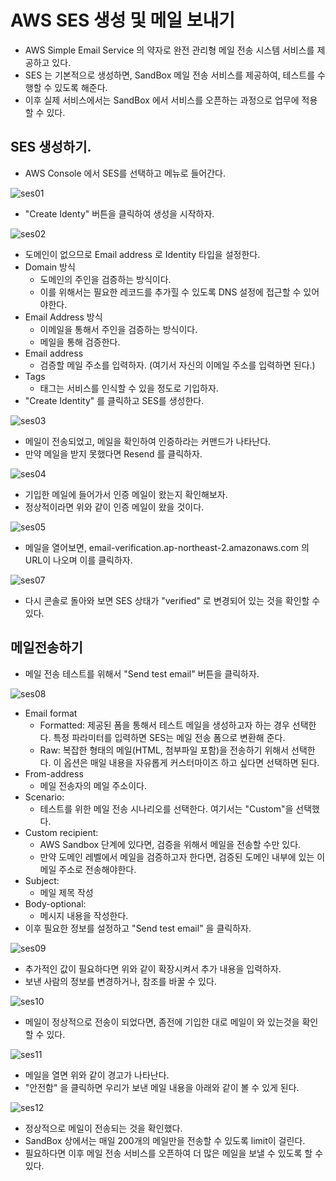 # AWS SES 생성 및 메일 보내기

- AWS Simple Email Service 의 약자로 완전 관리형 메일 전송 시스템 서비스를 제공하고 있다. 
- SES 는 기본적으로 생성하면, SandBox 메일 전송 서비스를 제공하여, 테스트를 수행할 수 있도록 해준다. 
- 이후 실제 서비스에서는 SandBox 에서 서비스를 오픈하는 과정으로 업무에 적용할 수 있다. 

## SES 생성하기. 

- AWS Console 에서 SES를 선택하고 메뉴로 들어간다. 

![ses01](Documents/04.CAA/CCS/ccs-cm/src/main/resources/static/assets/manuals/ses01.png)

- "Create Identy" 버튼을 클릭하여 생성을 시작하자. 

![ses02](Documents/04.CAA/CCS/ccs-cm/src/main/resources/static/assets/manuals/ses02.png)

- 도메인이 없으므로 Email address 로 Identity 타입을 설정한다. 
- Domain 방식
  - 도메인의 주인을 검증하는 방식이다. 
  - 이를 위해서는 필요한 레코드를 추가힐 수 있도록 DNS 설정에 접근할 수 있어야한다. 
- Email Address 방식
  - 이메일을 통해서 주인을 검증하는 방식이다. 
  - 메일을 통해 검증한다. 
- Email address
  - 검증할 메일 주소를 입력하자. (여기서 자신의 이메일 주소를 입력하면 된다.)
- Tags
  - 태그는 서비스를 인식할 수 있을 정도로 기입하자. 
- "Create Identity" 를 클릭하고 SES를 생성한다. 

![ses03](Documents/04.CAA/CCS/ccs-cm/src/main/resources/static/assets/manuals/ses03.png)

- 메일이 전송되었고, 메일을 확인하여 인증하라는 커맨드가 나타난다. 
- 만약 메일을 받지 못했다면 Resend 를 클릭하자. 

![ses04](Documents/04.CAA/CCS/ccs-cm/src/main/resources/static/assets/manuals/ses04.png)

- 기입한 메일에 들어가서 인증 메일이 왔는지 확인해보자. 
- 정상적이라면 위와 같이 인증 메일이 왔을 것이다. 

![ses05](Documents/04.CAA/CCS/ccs-cm/src/main/resources/static/assets/manuals/ses05.png)

- 메일을 열어보면, email-verification.ap-northeast-2.amazonaws.com 의 URL이 나오며 이를 클릭하자. 

![ses07](Documents/04.CAA/CCS/ccs-cm/src/main/resources/static/assets/manuals/ses07.png)

- 다시 콘솔로 돌아와 보면 SES 상태가 "verified" 로 변경되어 있는 것을 확인할 수 있다. 


## 메일전송하기 

- 메일 전송 테스트를 위해서 "Send test email" 버튼을 클릭하자. 

![ses08](Documents/04.CAA/CCS/ccs-cm/src/main/resources/static/assets/manuals/ses08.png)

- Email format
  - Formatted: 제공된 폼을 통해서 테스트 메일을 생성하고자 하는 경우 선택한다. 특정 파라미터를 입력하면 SES는 메일 전송 폼으로 변환해 준다. 
  - Raw: 복잡한 형태의 메일(HTML, 첨부파일 포함)을 전송하기 위해서 선택한다. 이 옵션은 매일 내용을 자유롭게 커스터마이즈 하고 싶다면 선택하면 된다. 
- From-address
  - 메일 전송자의 메일 주소이다. 
- Scenario:
  - 테스트를 위한 메일 전송 시나리오를 선택한다. 여기서는 "Custom"을 선택했다. 
- Custom recipient:
  - AWS Sandbox 단계에 있다면, 검증을 위해서 메일을 전송할 수만 있다. 
  - 만약 도메인 레벨에서 메일을 검증하고자 한다면, 검증된 도메인 내부에 있는 이메일 주소로 전송해야한다. 
- Subject:
  - 메일 제목 작성
- Body-optional:
  - 메시지 내용을 작성한다. 
- 이후 필요한 정보를 설정하고 "Send test email" 을 클릭하자. 

![ses09](Documents/04.CAA/CCS/ccs-cm/src/main/resources/static/assets/manuals/ses09.png)

- 추가적인 값이 필요하다면 위와 같이 확장시켜서 추가 내용을 입력하자. 
- 보낸 사람의 정보를 변경하거나, 참조를 바꿀 수 있다. 

![ses10](Documents/04.CAA/CCS/ccs-cm/src/main/resources/static/assets/manuals/ses10.png)

- 메일이 정상적으로 전송이 되었다면, 좀전에 기입한 대로 메일이 와 있는것을 확인할 수 있다. 

![ses11](Documents/04.CAA/CCS/ccs-cm/src/main/resources/static/assets/manuals/ses11.png)

- 메일을 열면 위와 같이 경고가 나타난다. 
- "안전함" 을 클릭하면 우리가 보낸 메일 내용을 아래와 같이 볼 수 있게 된다. 

![ses12](Documents/04.CAA/CCS/ccs-cm/src/main/resources/static/assets/manuals/ses12.png)

- 정상적으로 메일이 전송되는 것을 확인했다. 
- SandBox 상에서는 매일 200개의 메일만을 전송할 수 있도록 limit이 걸린다. 
- 필요하다면 이후 메일 전송 서비스를 오픈하여 더 많은 메일을 보낼 수 있도록 할 수 있다. 

   



